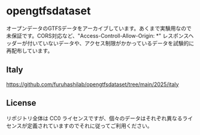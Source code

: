# opengtfsdataset
オープンデータのGTFSデータをアーカイブしています。あくまで実験用なので未保証です。CORS対応など、"Access-Controll-Allow-Origin: *" レスポンスヘッダーが付いていないデータや、アクセス制限がかかっているデータを試験的に再配布しています。

## Italy
https://github.com/furuhashilab/opengtfsdataset/tree/main/2025/italy


## License
リポジトリ全体は CC0 ライセンスですが、個々のデータはそれぞれ異なるライセンスが定義されていますのでそれに従ってご利用ください。
